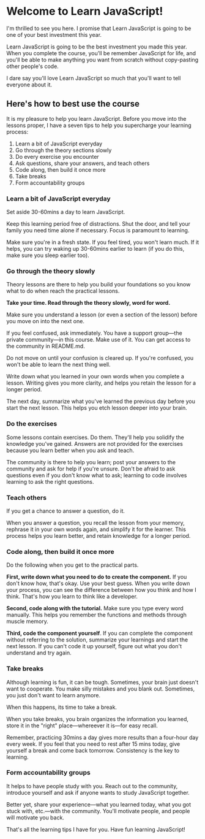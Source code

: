 # Welcome to Learn JavaScript!

I'm thrilled to see you here. I promise that Learn JavaScript is going to be one of your best investment this year.

Learn JavaScript is going to be the best investment you made this year. When you complete the course, you'll be remember JavaScript for life, and you'll be able to make anything you want from scratch without copy-pasting other people's code.

I dare say you'll love Learn JavaScript so much that you'll want to tell everyone about it.

## Here's how to best use the course

It is my pleasure to help you learn JavaScript. Before you move into the lessons proper, I have a seven tips to help you supercharge your learning process:

1. Learn a bit of JavaScript everyday
2. Go through the theory sections slowly
3. Do every exercise you encounter
4. Ask questions, share your answers, and teach others
5. Code along, then build it once more
6. Take breaks
7. Form accountability groups

### Learn a bit of JavaScript everyday

Set aside 30-60mins a day to learn JavaScript.

Keep this learning period free of distractions. Shut the door, and tell your family you need time alone if necessary. Focus is paramount to learning.

Make sure you're in a fresh state. If you feel tired, you won't learn much. If it helps, you can try waking up 30-60mins earlier to learn (if you do this, make sure you sleep earlier too).

### Go through the theory slowly

Theory lessons are there to help you build your foundations so you know what to do when reach the practical lessons.

**Take your time. Read through the theory slowly, word for word.**

Make sure you understand a lesson (or even a section of the lesson) before you move on into the next one.

If you feel confused, ask immediately. You have a support group—the private community—in this course. Make use of it. You can get access to the community in README.md.

Do not move on until your confusion is cleared up. If you're confused, you won't be able to learn the next thing well.

Write down what you learned in your own words when you complete a lesson. Writing gives you more clarity, and helps you retain the lesson for a longer period.

The next day, summarize what you've learned the previous day before you start the next lesson. This helps you etch lesson deeper into your brain.

### Do the exercises

Some lessons contain exercises. Do them. They'll help you solidify the knowledge you've gained. Answers are not provided for the exercises because you learn better when you ask and teach.

The community is there to help you learn; post your answers to the community and ask for help if you're unsure. Don't be afraid to ask questions even if you don't know what to ask; learning to code involves learning to ask the right questions.

### Teach others

If you get a chance to answer a question, do it.

When you answer a question, you recall the lesson from your memory, rephrase it in your own words again, and simplify it for the learner. This process helps you learn better, and retain knowledge for a longer period.

### Code along, then build it once more

Do the following when you get to the practical parts.

**First, write down what you need to do to create the component.** If you don't know how, that's okay. Use your best guess. When you write down your process, you can see the difference between how you think and how I think. That's how you learn to think like a developer.

**Second, code along with the tutorial.** Make sure you type every word manually. This helps you remember the functions and methods through muscle memory.

**Third, code the component yourself**. If you can complete the component without referring to the solution, summarize your learnings and start the next lesson. If you can't code it up yourself, figure out what you don't understand and try again.

### Take breaks

Although learning is fun, it can be tough. Sometimes, your brain just doesn't want to cooperate. You make silly mistakes and you blank out. Sometimes, you just don't want to learn anymore.

When this happens, its time to take a break.

When you take breaks, you brain organizes the information you learned, store it in the "right" place—whereever it is—for easy recall.

Remember, practicing 30mins a day gives more results than a four-hour day every week. If you feel that you need to rest after 15 mins today, give yourself a break and come back tomorrow. Consistency is the key to learning.

### Form accountability groups

It helps to have people study with you. Reach out to the community, introduce yourself and ask if anyone wants to study JavaScript together.

Better yet, share your experience—what you learned today, what you got stuck with, etc.—with the community. You'll motivate people, and people will motivate you back.

That's all the learning tips I have for you. Have fun learning JavaScript!
